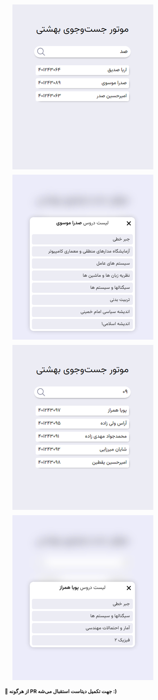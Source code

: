 <p align="center">
<img src="preview_images/1.png">
</p>

<p align="center">
<img src="preview_images/2.png">
</p>

<p align="center">
<img src="preview_images/3.png">
</p>

<p align="center">
<img src="preview_images/4.png">
</p>


<h3>
🔹
از هرگونه PR جهت تکمیل دیتاست استقبال می‌شه :)
</h3>